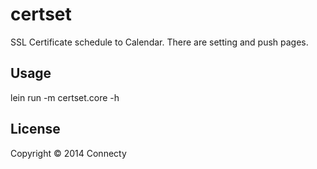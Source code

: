 # certset

SSL Certificate schedule to Calendar.
There are setting and push pages.

## Usage

lein run -m certset.core -h

## License

Copyright © 2014 Connecty
